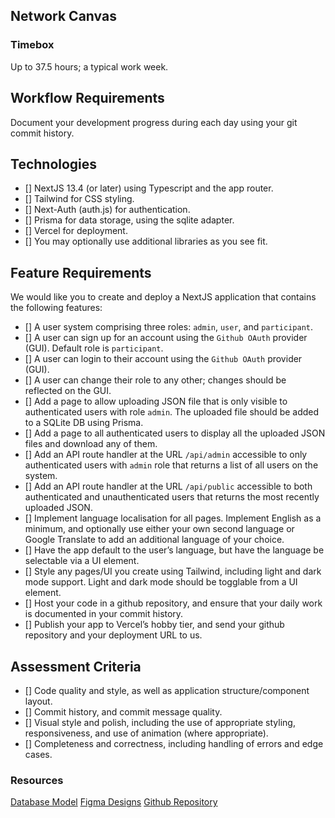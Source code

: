 ## Network Canvas

### Timebox
Up to 37.5 hours; a typical work week.

## Workflow Requirements
Document your development progress during each day using your git commit history.

## Technologies
- [] NextJS 13.4 (or later) using Typescript and the app router.
- [] Tailwind for CSS styling.
- [] Next-Auth (auth.js) for authentication.
- [] Prisma for data storage, using the sqlite adapter.
- [] Vercel for deployment.
- [] You may optionally use additional libraries as you see fit.

## Feature Requirements
We would like you to create and deploy a NextJS application that contains the following features:
- [] A user system comprising three roles: `admin`, `user`, and `participant`.
- [] A user can sign up for an account using the `Github OAuth` provider (GUI). Default role is `participant`.
- [] A user can login to their account using the `Github OAuth` provider (GUI).
- [] A user can change their role to any other; changes should be reflected on the GUI.
- [] Add a page to allow uploading JSON file that is only visible to authenticated users with role `admin`. The uploaded file should be added to a SQLite DB using Prisma.
- [] Add a page to all authenticated users to display all the uploaded JSON files and download any of them.
- [] Add an API route handler at the URL `/api/admin` accessible to only authenticated users with `admin` role  that returns a list of all users on the system.
- [] Add an API route handler at the URL `/api/public` accessible to both authenticated and unauthenticated users that returns the most recently uploaded JSON.
- [] Implement language localisation for all pages. Implement English as a minimum, and optionally use either your own second language or Google Translate to add an additional language of your choice.
- [] Have the app default to the user’s language, but have the language be selectable via a UI element.
- [] Style any pages/UI you create using Tailwind, including light and dark mode support. Light and dark mode should be togglable from a UI element.
- [] Host your code in a github repository, and ensure that your daily work is documented in your commit history.
- [] Publish your app to Vercel’s hobby tier, and send your github repository and your deployment URL to us.

## Assessment Criteria
- [] Code quality and style, as well as application structure/component layout.
- [] Commit history, and commit message quality.
- [] Visual style and polish, including the use of appropriate styling, responsiveness, and use of animation (where appropriate).
- [] Completeness and correctness, including handling of errors and edge cases.

### Resources
[Database Model](https://dbdiagram.io/d/64b4f52502bd1c4a5e2f5293)
[Figma Designs](https://www.figma.com/file/mPcdodZa5etVOdpop3vHWd/Network-Canvas?type=design&node-id=0%3A1&mode=design&t=JQrG2DCQQptKb4na-1)
[Github Repository](https://github.com/SrMoffat/network-canvas)
